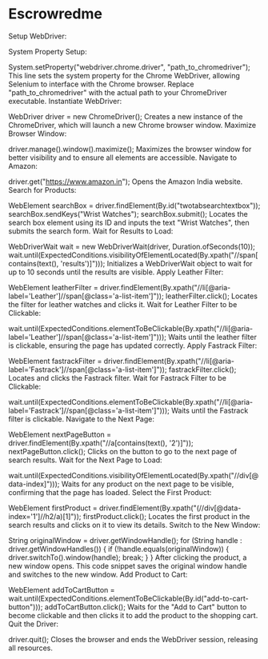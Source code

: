 # Escrowredme
Setup WebDriver:

System Property Setup:


System.setProperty("webdriver.chrome.driver", "path_to_chromedriver");
This line sets the system property for the Chrome WebDriver, allowing Selenium to interface with the Chrome browser. Replace "path_to_chromedriver" with the actual path to your ChromeDriver executable.
Instantiate WebDriver:



WebDriver driver = new ChromeDriver();
Creates a new instance of the ChromeDriver, which will launch a new Chrome browser window.
Maximize Browser Window:



driver.manage().window().maximize();
Maximizes the browser window for better visibility and to ensure all elements are accessible.
Navigate to Amazon:


driver.get("https://www.amazon.in");
Opens the Amazon India website.
Search for Products:


WebElement searchBox = driver.findElement(By.id("twotabsearchtextbox"));
searchBox.sendKeys("Wrist Watches");
searchBox.submit();
Locates the search box element using its ID and inputs the text "Wrist Watches", then submits the search form.
Wait for Results to Load:


WebDriverWait wait = new WebDriverWait(driver, Duration.ofSeconds(10));
wait.until(ExpectedConditions.visibilityOfElementLocated(By.xpath("//span[contains(text(), 'results')]")));
Initializes a WebDriverWait object to wait for up to 10 seconds until the results are visible.
Apply Leather Filter:


WebElement leatherFilter = driver.findElement(By.xpath("//li[@aria-label='Leather']//span[@class='a-list-item']"));
leatherFilter.click();
Locates the filter for leather watches and clicks it.
Wait for Leather Filter to be Clickable:

wait.until(ExpectedConditions.elementToBeClickable(By.xpath("//li[@aria-label='Leather']//span[@class='a-list-item']")));
Waits until the leather filter is clickable, ensuring the page has updated correctly.
Apply Fastrack Filter:


WebElement fastrackFilter = driver.findElement(By.xpath("//li[@aria-label='Fastrack']//span[@class='a-list-item']"));
fastrackFilter.click();
Locates and clicks the Fastrack filter.
Wait for Fastrack Filter to be Clickable:


wait.until(ExpectedConditions.elementToBeClickable(By.xpath("//li[@aria-label='Fastrack']//span[@class='a-list-item']")));
Waits until the Fastrack filter is clickable.
Navigate to the Next Page:


WebElement nextPageButton = driver.findElement(By.xpath("//a[contains(text(), '2')]"));
nextPageButton.click();
Clicks on the button to go to the next page of search results.
Wait for the Next Page to Load:


wait.until(ExpectedConditions.visibilityOfElementLocated(By.xpath("//div[@data-index]")));
Waits for any product on the next page to be visible, confirming that the page has loaded.
Select the First Product:


WebElement firstProduct = driver.findElement(By.xpath("(//div[@data-index='1']//h2/a)[1]"));
firstProduct.click();
Locates the first product in the search results and clicks on it to view its details.
Switch to the New Window:


String originalWindow = driver.getWindowHandle();
for (String handle : driver.getWindowHandles()) {
    if (!handle.equals(originalWindow)) {
        driver.switchTo().window(handle);
        break;
    }
}
After clicking the product, a new window opens. This code snippet saves the original window handle and switches to the new window.
Add Product to Cart:


WebElement addToCartButton = wait.until(ExpectedConditions.elementToBeClickable(By.id("add-to-cart-button")));
addToCartButton.click();
Waits for the "Add to Cart" button to become clickable and then clicks it to add the product to the shopping cart.
Quit the Driver:


driver.quit();
Closes the browser and ends the WebDriver session, releasing all resources.

